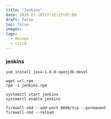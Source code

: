 ```yaml
---
title: "Jenkins"
date: 2019-03-10T17:32:27+07:00
draft: false
toc: false
images:
tags:
  - devops
  - ci/cd
---
```

### jenkins
```
yum install java-1.8.0-openjdk-devel
```
```
wget url.rpm
rpm -i jenkins.rpm
```
```
systemctl start jenkins
systemctl enable jenkins
```
```
firewall-cmd --add-port 8080/tcp --permanent
firewall-cmd --reload
```
